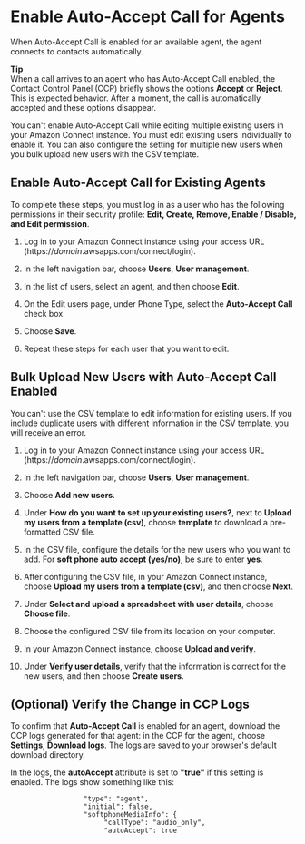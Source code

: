 # Enable Auto\-Accept Call for Agents<a name="enable-auto-accept"></a>

When Auto\-Accept Call is enabled for an available agent, the agent connects to contacts automatically\. 

**Tip**  
When a call arrives to an agent who has Auto\-Accept Call enabled, the Contact Control Panel \(CCP\) briefly shows the options **Accept** or **Reject**\. This is expected behavior\. After a moment, the call is automatically accepted and these options disappear\.

You can't enable Auto\-Accept Call while editing multiple existing users in your Amazon Connect instance\. You must edit existing users individually to enable it\. You can also configure the setting for multiple new users when you bulk upload new users with the CSV template\. 

## Enable Auto\-Accept Call for Existing Agents<a name="w16aac20c22c13b9"></a>

To complete these steps, you must log in as a user who has the following permissions in their security profile: **Edit, Create, Remove, Enable / Disable, and Edit permission**\.

1. Log in to your Amazon Connect instance using your access URL \(https://*domain*\.awsapps\.com/connect/login\)\.

1. In the left navigation bar, choose **Users**, **User management**\.

1. In the list of users, select an agent, and then choose **Edit**\.

1. On the Edit users page, under Phone Type, select the **Auto\-Accept Call** check box\.

1. Choose **Save**\.

1. Repeat these steps for each user that you want to edit\.

## Bulk Upload New Users with Auto\-Accept Call Enabled<a name="bulk-upload-users-auto-accept"></a>

You can't use the CSV template to edit information for existing users\. If you include duplicate users with different information in the CSV template, you will receive an error\.

1. Log in to your Amazon Connect instance using your access URL \(https://*domain*\.awsapps\.com/connect/login\)\.

1. In the left navigation bar, choose **Users**, **User management**\.

1. Choose **Add new users**\.

1. Under **How do you want to set up your existing users?**, next to **Upload my users from a template \(csv\)**, choose **template** to download a pre\-formatted CSV file\.

1. In the CSV file, configure the details for the new users who you want to add\. For **soft phone auto accept \(yes/no\)**, be sure to enter **yes**\.

1. After configuring the CSV file, in your Amazon Connect instance, choose **Upload my users from a template \(csv\)**, and then choose **Next**\.

1. Under **Select and upload a spreadsheet with user details**, choose **Choose file**\.

1. Choose the configured CSV file from its location on your computer\.

1. In your Amazon Connect instance, choose **Upload and verify**\.

1. Under **Verify user details**, verify that the information is correct for the new users, and then choose **Create users**\.

## \(Optional\) Verify the Change in CCP Logs<a name="bulk-upload-users-auto-accept-verify"></a>

To confirm that **Auto\-Accept Call** is enabled for an agent, download the CCP logs generated for that agent: in the CCP for the agent, choose **Settings**, **Download logs**\. The logs are saved to your browser's default download directory\. 

In the logs, the **autoAccept** attribute is set to **"true"** if this setting is enabled\. The logs show something like this:

```
                  "type": "agent",
                  "initial": false,
                  "softphoneMediaInfo": {
                       "callType": "audio_only",
                       "autoAccept": true
```